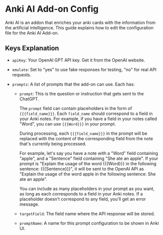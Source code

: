 # Anki AI Add-on Config

Anki AI is an addon that enriches your anki cards with the information from the artificial intelligence. This guide explains how to edit the configuration file for the Anki AI Add-on.

## Keys Explanation

- `apiKey`: Your OpenAI GPT API key. Get it from the OpenAI website.

- `emulate`: Set to "yes" to use fake responses for testing, "no" for real API requests.

- `prompts`: A list of prompts that the add-on can use. Each has:
  - `prompt`: This is the question or instruction that gets sent to the ChatGPT. 

    The `prompt` field can contain placeholders in the form of `{{{field_name}}}`. Each `field_name` should correspond to a field in your Anki notes. For example, if you have a field in your notes called "Word", you can use `{{{Word}}}` in your prompt.

    During processing, each `{{{field_name}}}` in the prompt will be replaced with the content of the corresponding field from the note that's currently being processed.

    For example, let's say you have a note with a "Word" field containing "apple", and a "Sentence" field containing "She ate an apple". If your prompt is "Explain the usage of the word {{{Word}}} in the following sentence: {{{Sentence}}}", it will be sent to the OpenAI API as "Explain the usage of the word apple in the following sentence: She ate an apple".

    You can include as many placeholders in your prompt as you want, as long as each corresponds to a field in your Anki notes. If a placeholder doesn't correspond to any field, you'll get an error message.

  - `targetField`: The field name where the API response will be stored.
  - `promptName`: A name for this prompt configuration to be shown in Anki UI.
